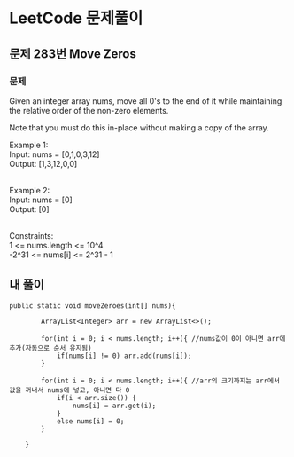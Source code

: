 # LeetCode 문제풀이

## 문제 283번 Move Zeros
### 문제<br>
Given an integer array nums, move all 0's to the end of it while maintaining the relative order of the non-zero elements.

Note that you must do this in-place without making a copy of the array.

 

Example 1:<br>
Input: nums = [0,1,0,3,12]<br>
Output: [1,3,12,0,0]<br><br>

Example 2:<br>
Input: nums = [0]<br>
Output: [0]<br><br>

Constraints:<br>
1 <= nums.length <= 10^4<br>
-2^31 <= nums[i] <= 2^31 - 1

## 내 풀이
```
public static void moveZeroes(int[] nums){

        ArrayList<Integer> arr = new ArrayList<>();

        for(int i = 0; i < nums.length; i++){ //nums값이 0이 아니면 arr에 추가(자동으로 순서 유지됨)
            if(nums[i] != 0) arr.add(nums[i]);
        }

        for(int i = 0; i < nums.length; i++){ //arr의 크기까지는 arr에서 값을 꺼내서 nums에 넣고, 아니면 다 0
            if(i < arr.size()) {
                nums[i] = arr.get(i);
            }
            else nums[i] = 0;
        }

    }
```
